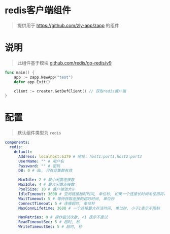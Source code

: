 
# redis客户端组件

> 提供用于 https://github.com/zly-app/zapp 的组件

# 说明

> 此组件基于模块 [github.com/redis/go-redis/v9](https://github.com/go-redis/redis)

```go
func main() {
    app := zapp.NewApp("test")
    defer app.Exit()

    client := creator.GetDefClient() // 获取redis客户端
}
```

# 配置

> 默认组件类型为 `redis`

```yaml
components:
  redis:
    default:
      Address: localhost:6379 # 地址: host1:port1,host2:port2
      UserName: "" # 用户名                     
      Password: "" # 密码
      DB: 0 # db, 只有非集群有效

      MinIdle: 2 # 最小闲置连接数
      MaxIdle: 4 # 最大闲置连接数
      PoolSize: 10 # 客户端池大小
      IdleTimeout: 3600 # 空闲链接超时时间, 单位秒, 如果一个连接长时间未使用将被视为连接无效, 小于1表示永不超时
      WaitTimeout: 5 # 等待获取连接的超时时间, 单位秒
      ConnectTimeout: 5 # 连接超时, 单位秒
      MaxConnLifetime: 3600 # 一个连接最大存活时间, 单位秒, 小于1表示不限制

      MaxRetries: 0 # 操作尝试次数, <1 表示不重试
      ReadTimeoutSec: 5 # 超时, 秒
      WriteTimeoutSec: 5 # 超时, 秒
```
